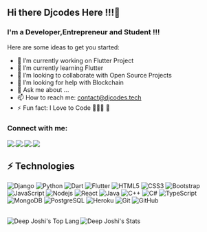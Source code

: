 ## Hi there Djcodes Here !!!👋
### I'm a Developer,Entrepreneur and Student !!!

<!--
**djcodes327/djcodes327** is a ✨ _special_ ✨ repository because its `README.md` (this file) appears on your GitHub profile.
-->
Here are some ideas to get you started:

- 🔭 I’m currently working on Flutter Project
- 🌱 I’m currently learning Flutter
- 👯 I’m looking to collaborate with Open Source Projects
- 🤔 I’m looking for help with Blockchain 
- 💬 Ask me about ...
- 📫 How to reach me: contact@djcodes.tech
- ⚡ Fun fact: I Love to Code 👨🏻‍💻 💜

### Connect with me:

<a href="https://www.linkedin.com/in/deep-joshi/">
  <img align="center" src="https://img.shields.io/badge/LinkedIn-0077B5?style=for-the-badge&logo=linkedin&logoColor=white" />
</a>


<a href="https://www.facebook.com/codes327/">
  <img align="center" src="https://img.shields.io/badge/Facebook-1877F2?style=for-the-badge&logo=facebook&logoColor=white" />
</a>

<a href="https://twitter.com/djcodes327">
  <img align="center" src="https://img.shields.io/badge/Twitter-1DA1F2?style=for-the-badge&logo=twitter&logoColor=white" />
</a>

<a href="https://www.instagram.com/_djcodes_327/">
  <img align="center" src="https://img.shields.io/badge/Instagram-E4405F?style=for-the-badge&logo=instagram&logoColor=white" />
</a>


<br />

## ⚡ Technologies

![Django](https://img.shields.io/badge/Django-092E20?style=for-the-badge&logo=django&logoColor=white)
![Python](https://img.shields.io/badge/Python-3776AB?style=for-the-badge&logo=python&logoColor=white)
![Dart](https://img.shields.io/badge/Dart-0175C2?style=for-the-badge&logo=dart&logoColor=white)
![Flutter](https://img.shields.io/badge/Flutter-02569B?style=for-the-badge&logo=flutter&logoColor=white)
![HTML5](https://img.shields.io/badge/-HTML5-E34F26?style=for-the-badge&logo=html5&logoColor=white)
![CSS3](https://img.shields.io/badge/-CSS3-1572B6?style=for-the-badge&logo=css3)
![Bootstrap](https://img.shields.io/badge/-Bootstrap-563D7C?style=for-the-badge&logo=bootstrap)
![JavaScript](https://img.shields.io/badge/JavaScript-F7DF1E?style=for-the-badge&logo=javascript&logoColor=black)
![Nodejs](https://img.shields.io/badge/Node.js-43853D?style=for-the-badge&logo=node.js&logoColor=white)
![React](https://img.shields.io/badge/-React-black?style=for-the-badge&logo=react)
![Java](https://img.shields.io/badge/Java-ED8B00?style=for-the-badge&logo=java&logoColor=white)
![C++](https://img.shields.io/badge/C%2B%2B-00599C?style=for-the-badge&logo=c%2B%2B&logoColor=white)
![C#](https://img.shields.io/badge/C%23-239120?style=for-the-badge&logo=c-sharp&logoColor=white)
![TypeScript](https://img.shields.io/badge/TypeScript-007ACC?style=for-the-badge&logo=typescript&logoColor=white)
![MongoDB](https://img.shields.io/badge/MongoDB-4EA94B?style=for-the-badge&logo=mongodb&logoColor=white)
![PostgreSQL](https://img.shields.io/badge/-PostgreSQL-336791?style=for-the-badge&logo=postgresql)
![Heroku](https://img.shields.io/badge/Heroku-430098?style=for-the-badge&logo=heroku&logoColor=white)
![Git](https://img.shields.io/badge/-Git-black?style=for-the-badge&logo=git)
![GitHub](https://img.shields.io/badge/-GitHub-181717?style=for-the-badge&logo=github)

<br/>
<img align="left" alt="Deep Joshi's Top Lang" src="https://github-readme-stats.vercel.app/api/top-langs/?username=djcodes327&layout=compact&theme=buefy" />
<img align="left" alt="Deep Joshi's Stats" src="https://github-readme-stats.vercel.app/api?username=djcodes327&show_icons=true&theme=buefy" />



[website]: https://djcodes.tech
[twitter]: https://twitter.com/djcodes327
[instagram]: https://www.instagram.com/_djcodes_327/
[linkedin]: https://www.linkedin.com/in/deep-joshi/

